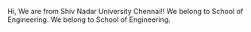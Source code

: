 Hi, We are from Shiv Nadar University Chennai!!
We belong to School of Engineering.
We belong to School of Engineering.
